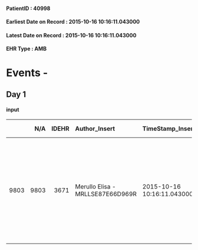 
#### PatientID : 40998
#### Earliest Date on Record : 2015-10-16 10:16:11.043000
#### Latest Date on Record : 2015-10-16 10:16:11.043000
#### EHR Type : AMB

# Events - 

## Day 1

#### input
|      |    N/A |   IDEHR | Author_Insert                    | TimeStamp_Insert           | EHRType   |   PatientID |   IDDigitalSignDocument | persone_vicine   |   Unnamed: 0_x.1 |   IDANAMNESI_SOCIALE | Patient   | FamigliaAltro   | Paziente_T   | FamigliaAltro_T   |   Non_Rilevabile_x.1 | Note_Non_Rilevabile_x.1   | opt_Problemi   | Note_I                                                                                                                                          | chk_contr_sintomi   | opt_paziente_a   | opt_famiglia_a   | opt_adeguatezza   | opt_paziente_solo   | ds_note_con                                                                                                                                                                       | opt_presente_assente   | Presenza_minori   | Caregiver_principale   | opt_capacita   | ds_familiari_coinv   | opt_necessario   | opt_presente   | opt_risorse_ec   | opt_paziente_psi   | opt_Ins_vol   | ds_note_prio                                                                                                                | opt_paziente_ad   | opt_caregiver_ad   | opt_inv_civile   |   invalidita_perc | Needs     | Domestic partnership   | Fragility   | opt_disponibilita_f   | opt_famiglia_psi   | opt_disponibilit_paz   |
|-----:|-------:|--------:|:---------------------------------|:---------------------------|:----------|------------:|------------------------:|:-----------------|-----------------:|---------------------:|:----------|:----------------|:-------------|:------------------|---------------------:|:--------------------------|:---------------|:------------------------------------------------------------------------------------------------------------------------------------------------|:--------------------|:-----------------|:-----------------|:------------------|:--------------------|:----------------------------------------------------------------------------------------------------------------------------------------------------------------------------------|:-----------------------|:------------------|:-----------------------|:---------------|:---------------------|:-----------------|:---------------|:-----------------|:-------------------|:--------------|:----------------------------------------------------------------------------------------------------------------------------|:------------------|:-------------------|:-----------------|------------------:|:----------|:-----------------------|:------------|:----------------------|:-------------------|:-----------------------|
| 9803 |   9803 |    3671 | Merullo Elisa - MRLLSE87E66D969R | 2015-10-16 10:16:11.043000 | AMB       |       40998 |                  161304 | N/A              |             1643 |                 1142 | Si#1      | Si#1            | No#0         | Si#1              |                    0 | NR                        | No#0           | Famiglia informata e consapevole del quadro clinico del pz. Richiedono il ricovero in Hospice proprio per la precariet√† dello stato di salute. | controllo sintomi#0 | Indefinite#2     | Congruenti#1     | Si#1              | No#0                | Il pz vive con la convivente. Presente un fratello, Sig. Roberto molto presente e attivo nell'assistenza. La mamma di 93 anni del pz √® stata informata della situazione clinica. | Presente#1             | No#0              | cohabitant             | Adeguato#0     | fratello e cognata   | No#0             | No#0           | Adeguate#1       | No#0               | No#0          | Il bisogno espresso √® a livello clinico: il pz √® in scadute condizioni generali. Spiegato il senso delle cure palliative. | Parziale#1        | Totale#2           | Si#1             |               100 | Clinici#0 | Altro#4                | nessuna#0   | Da verificare#2       | S√¨#1              | Da verificare#2        |


